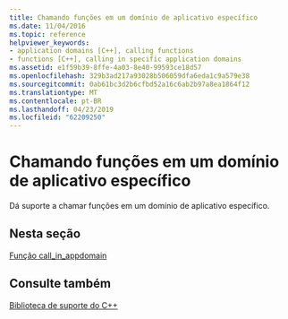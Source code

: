 ```yaml
---
title: Chamando funções em um domínio de aplicativo específico
ms.date: 11/04/2016
ms.topic: reference
helpviewer_keywords:
- application domains [C++], calling functions
- functions [C++], calling in specific application domains
ms.assetid: e1f59b39-8ffe-4a03-8e40-99593ce18d57
ms.openlocfilehash: 329b3ad217a93028b506059dfa6eda1c9a579e38
ms.sourcegitcommit: 0ab61bc3d2b6cfbd52a16c6ab2b97a8ea1864f12
ms.translationtype: MT
ms.contentlocale: pt-BR
ms.lasthandoff: 04/23/2019
ms.locfileid: "62209250"
---
```

# <a name="calling-functions-in-a-specific-application-domain"></a>Chamando funções em um domínio de aplicativo específico

Dá suporte a chamar funções em um domínio de aplicativo específico.

## <a name="in-this-section"></a>Nesta seção

[Função call_in_appdomain](../dotnet/call-in-appdomain-function.md)

## <a name="see-also"></a>Consulte também

[Biblioteca de suporte do C++](../dotnet/cpp-support-library.md)
